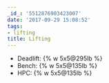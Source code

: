 ```yaml
---
_id_: '5512876903423007'
date: '2017-09-29 15:08:52'
tags:
- lifting
title: Lifting
---
```


- Deadlift: {% w 5x5@295lb %}
- Bench: {% w 5x5@135lb %}
- HPC: {% w 5x5@135lb %}
